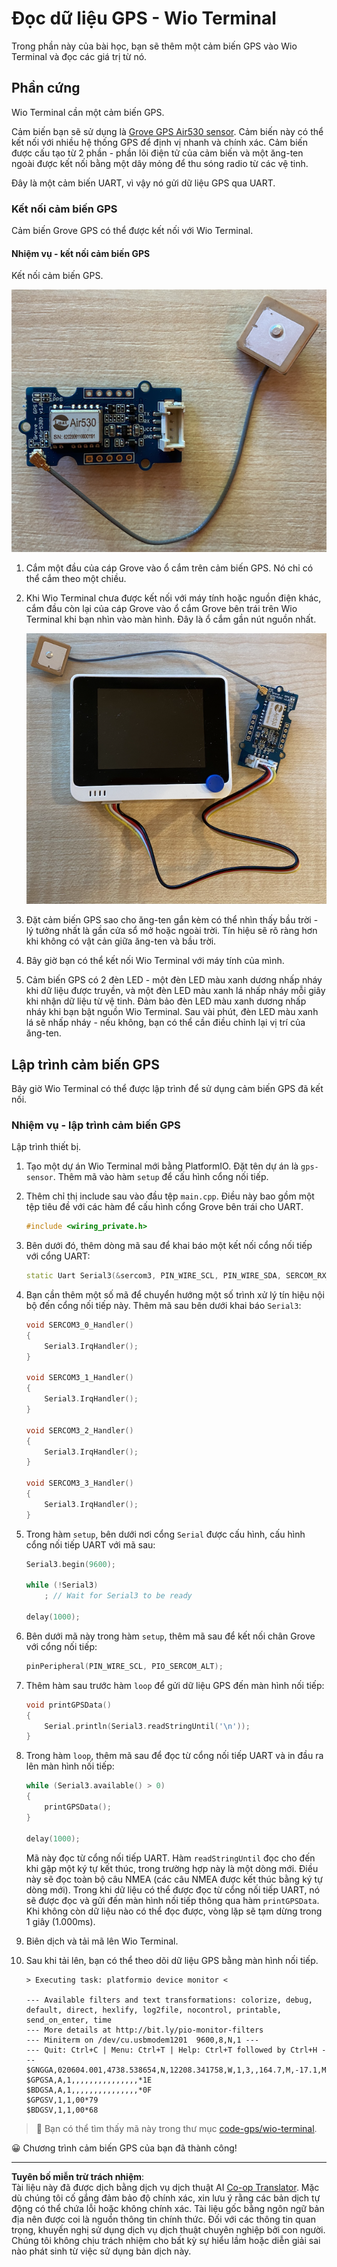<!--
CO_OP_TRANSLATOR_METADATA:
{
  "original_hash": "da6ae0a795cf06be33d23ca5b8493fc8",
  "translation_date": "2025-08-27T23:51:09+00:00",
  "source_file": "3-transport/lessons/1-location-tracking/wio-terminal-gps-sensor.md",
  "language_code": "vi"
}
-->
# Đọc dữ liệu GPS - Wio Terminal

Trong phần này của bài học, bạn sẽ thêm một cảm biến GPS vào Wio Terminal và đọc các giá trị từ nó.

## Phần cứng

Wio Terminal cần một cảm biến GPS.

Cảm biến bạn sẽ sử dụng là [Grove GPS Air530 sensor](https://www.seeedstudio.com/Grove-GPS-Air530-p-4584.html). Cảm biến này có thể kết nối với nhiều hệ thống GPS để định vị nhanh và chính xác. Cảm biến được cấu tạo từ 2 phần - phần lõi điện tử của cảm biến và một ăng-ten ngoài được kết nối bằng một dây mỏng để thu sóng radio từ các vệ tinh.

Đây là một cảm biến UART, vì vậy nó gửi dữ liệu GPS qua UART.

### Kết nối cảm biến GPS

Cảm biến Grove GPS có thể được kết nối với Wio Terminal.

#### Nhiệm vụ - kết nối cảm biến GPS

Kết nối cảm biến GPS.

![Một cảm biến Grove GPS](../../../../../translated_images/grove-gps-sensor.247943bf69b03f0d1820ef6ed10c587f9b650e8db55b936851c92412180bd3e2.vi.png)

1. Cắm một đầu của cáp Grove vào ổ cắm trên cảm biến GPS. Nó chỉ có thể cắm theo một chiều.

1. Khi Wio Terminal chưa được kết nối với máy tính hoặc nguồn điện khác, cắm đầu còn lại của cáp Grove vào ổ cắm Grove bên trái trên Wio Terminal khi bạn nhìn vào màn hình. Đây là ổ cắm gần nút nguồn nhất.

    ![Cảm biến Grove GPS được kết nối với ổ cắm bên trái](../../../../../translated_images/wio-gps-sensor.19fd52b81ce58095d5deb3d4e5a1fdd88818d76569b00b1f0d740c92dc986525.vi.png)

1. Đặt cảm biến GPS sao cho ăng-ten gắn kèm có thể nhìn thấy bầu trời - lý tưởng nhất là gần cửa sổ mở hoặc ngoài trời. Tín hiệu sẽ rõ ràng hơn khi không có vật cản giữa ăng-ten và bầu trời.

1. Bây giờ bạn có thể kết nối Wio Terminal với máy tính của mình.

1. Cảm biến GPS có 2 đèn LED - một đèn LED màu xanh dương nhấp nháy khi dữ liệu được truyền, và một đèn LED màu xanh lá nhấp nháy mỗi giây khi nhận dữ liệu từ vệ tinh. Đảm bảo đèn LED màu xanh dương nhấp nháy khi bạn bật nguồn Wio Terminal. Sau vài phút, đèn LED màu xanh lá sẽ nhấp nháy - nếu không, bạn có thể cần điều chỉnh lại vị trí của ăng-ten.

## Lập trình cảm biến GPS

Bây giờ Wio Terminal có thể được lập trình để sử dụng cảm biến GPS đã kết nối.

### Nhiệm vụ - lập trình cảm biến GPS

Lập trình thiết bị.

1. Tạo một dự án Wio Terminal mới bằng PlatformIO. Đặt tên dự án là `gps-sensor`. Thêm mã vào hàm `setup` để cấu hình cổng nối tiếp.

1. Thêm chỉ thị include sau vào đầu tệp `main.cpp`. Điều này bao gồm một tệp tiêu đề với các hàm để cấu hình cổng Grove bên trái cho UART.

    ```cpp
    #include <wiring_private.h>
    ```

1. Bên dưới đó, thêm dòng mã sau để khai báo một kết nối cổng nối tiếp với cổng UART:

    ```cpp
    static Uart Serial3(&sercom3, PIN_WIRE_SCL, PIN_WIRE_SDA, SERCOM_RX_PAD_1, UART_TX_PAD_0);
    ```

1. Bạn cần thêm một số mã để chuyển hướng một số trình xử lý tín hiệu nội bộ đến cổng nối tiếp này. Thêm mã sau bên dưới khai báo `Serial3`:

    ```cpp
    void SERCOM3_0_Handler()
    {
        Serial3.IrqHandler();
    }
    
    void SERCOM3_1_Handler()
    {
        Serial3.IrqHandler();
    }
    
    void SERCOM3_2_Handler()
    {
        Serial3.IrqHandler();
    }
    
    void SERCOM3_3_Handler()
    {
        Serial3.IrqHandler();
    }
    ```

1. Trong hàm `setup`, bên dưới nơi cổng `Serial` được cấu hình, cấu hình cổng nối tiếp UART với mã sau:

    ```cpp
    Serial3.begin(9600);

    while (!Serial3)
        ; // Wait for Serial3 to be ready

    delay(1000);
    ```

1. Bên dưới mã này trong hàm `setup`, thêm mã sau để kết nối chân Grove với cổng nối tiếp:

    ```cpp
    pinPeripheral(PIN_WIRE_SCL, PIO_SERCOM_ALT);
    ```

1. Thêm hàm sau trước hàm `loop` để gửi dữ liệu GPS đến màn hình nối tiếp:

    ```cpp
    void printGPSData()
    {
        Serial.println(Serial3.readStringUntil('\n'));
    }
    ```

1. Trong hàm `loop`, thêm mã sau để đọc từ cổng nối tiếp UART và in đầu ra lên màn hình nối tiếp:

    ```cpp
    while (Serial3.available() > 0)
    {
        printGPSData();
    }
    
    delay(1000);
    ```

    Mã này đọc từ cổng nối tiếp UART. Hàm `readStringUntil` đọc cho đến khi gặp một ký tự kết thúc, trong trường hợp này là một dòng mới. Điều này sẽ đọc toàn bộ câu NMEA (các câu NMEA được kết thúc bằng ký tự dòng mới). Trong khi dữ liệu có thể được đọc từ cổng nối tiếp UART, nó sẽ được đọc và gửi đến màn hình nối tiếp thông qua hàm `printGPSData`. Khi không còn dữ liệu nào có thể đọc được, vòng lặp sẽ tạm dừng trong 1 giây (1.000ms).

1. Biên dịch và tải mã lên Wio Terminal.

1. Sau khi tải lên, bạn có thể theo dõi dữ liệu GPS bằng màn hình nối tiếp.

    ```output
    > Executing task: platformio device monitor <
    
    --- Available filters and text transformations: colorize, debug, default, direct, hexlify, log2file, nocontrol, printable, send_on_enter, time
    --- More details at http://bit.ly/pio-monitor-filters
    --- Miniterm on /dev/cu.usbmodem1201  9600,8,N,1 ---
    --- Quit: Ctrl+C | Menu: Ctrl+T | Help: Ctrl+T followed by Ctrl+H ---
    $GNGGA,020604.001,4738.538654,N,12208.341758,W,1,3,,164.7,M,-17.1,M,,*67
    $GPGSA,A,1,,,,,,,,,,,,,,,*1E
    $BDGSA,A,1,,,,,,,,,,,,,,,*0F
    $GPGSV,1,1,00*79
    $BDGSV,1,1,00*68
    ```

> 💁 Bạn có thể tìm thấy mã này trong thư mục [code-gps/wio-terminal](../../../../../3-transport/lessons/1-location-tracking/code-gps/wio-terminal).

😀 Chương trình cảm biến GPS của bạn đã thành công!

---

**Tuyên bố miễn trừ trách nhiệm**:  
Tài liệu này đã được dịch bằng dịch vụ dịch thuật AI [Co-op Translator](https://github.com/Azure/co-op-translator). Mặc dù chúng tôi cố gắng đảm bảo độ chính xác, xin lưu ý rằng các bản dịch tự động có thể chứa lỗi hoặc không chính xác. Tài liệu gốc bằng ngôn ngữ bản địa nên được coi là nguồn thông tin chính thức. Đối với các thông tin quan trọng, khuyến nghị sử dụng dịch vụ dịch thuật chuyên nghiệp bởi con người. Chúng tôi không chịu trách nhiệm cho bất kỳ sự hiểu lầm hoặc diễn giải sai nào phát sinh từ việc sử dụng bản dịch này.